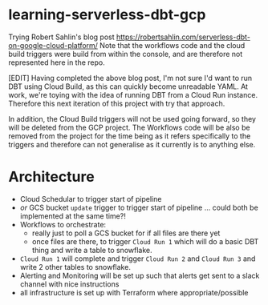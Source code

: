 # learning-serverless-dbt-gcp
Trying Robert Sahlin's blog post https://robertsahlin.com/serverless-dbt-on-google-cloud-platform/
Note that the workflows code and the cloud build triggers were build from within the console, and are therefore not represented here in the repo.


[EDIT]
Having completed the above blog post, I'm not sure I'd want to run DBT using Cloud Build, as this can quickly become unreadable YAML. At work, we're toying with the idea of running DBT from a Cloud Run instance. Therefore this next iteration of this project with try that approach.

In addition, the Cloud Build triggers will not be used going forward, so they will be deleted from the GCP project.
The Workflows code will be also be removed from the project for the time being as it refers specifically to the triggers and therefore can not generalise as it currently is to anything else.


# Architecture
- Cloud Schedular to trigger start of pipeline
- _or_ GCS bucket `update` trigger to trigger start of pipeline ... could both be implemented at the same time?!
- Workflows to orchestrate:
  - really just to poll a GCS bucket for if all files are there yet
  - once files are there, to trigger `Cloud Run 1` which will do a basic DBT thing and write a table to snowflake.
- `Cloud Run 1` will complete and trigger `Cloud Run 2` and `Cloud Run 3` and write 2 other tables to snowflake.
- Alerting and Monitoring will be set up such that alerts get sent to a slack channel with nice instructions
- all infrastructure is set up with Terraform where appropriate/possible
